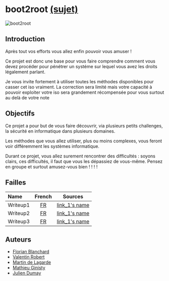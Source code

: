 # boot2root [(sujet)](https://cdn.intra.42.fr/pdf/pdf/16396/fr.subject.pdf)

![boot2root](https://media.giphy.com/media/UFGj6EYw5JhMQ/giphy.gif)

## Introduction
Après tout vos efforts vous allez enfin pouvoir vous amuser !

Ce projet est donc une base pour vous faire comprendre comment vous devez procéder pour pénétrer un systéme sur lequel vous avez les droits légalement parlant.

Je vous invite fortement à utiliser toutes les méthodes disponibles pour casser cet iso vraiment. La correction sera limité mais votre capacité à pouvoir exploiter votre iso sera grandement récompensée pour vous surtout au delà de votre note

## Objectifs
Ce projet a pour but de vous faire découvrir, via plusieurs petits challenges, la sécurité en informatique dans plusieurs domaines.

Les méthodes que vous allez utiliser, plus ou moins complexes, vous feront voir différemment les systèmes informatique.

Durant ce projet, vous allez surement rencontrer des difficultés : soyons clairs, ces difficultés, il faut que vous les dépassiez de vous-même. Pensez en groupe et surtout amusez-vous bien ! ! ! !

## Failles

| Name | French | Sources
|:---------|:--------:|:--------:|
| Writeup1 | [FR](https://github.com/ChokMania/snow-crash/blob/master/writeup1.md) | [link_1's name]() |
| Writeup2 | [FR](https://github.com/ChokMania/snow-crash/blob/master/writeup2.md) | [link_1's name]() |
| Writeup3 | [FR](https://github.com/ChokMania/snow-crash/blob/master/bonus/writeup3.md) | [link_1's name]() |

## Auteurs

- [Florian Blanchard](https://github.com/floblanc)
- [Valentin Robert](https://github.com/slumfy)
- [Martin de Lagarde](https://github.com/Martydl)
- [Mathieu Ginisty](https://github.com/maginist)
- [Julien Dumay](https://github.com/ChokMania)